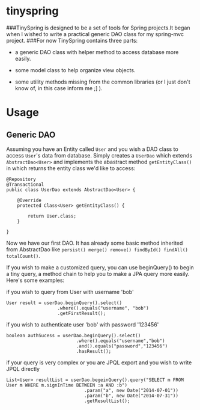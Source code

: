 tinyspring
==========
###TinySpring is designed to be a set of tools for Spring projects.It began when I wished to write a practical generic DAO class for my spring-mvc project.
###For now TinySpring contains three parts:

* a generic DAO class with helper method to access database more easily.

* some model class to help organize view objects.

* some utility methods missing from the common libraries (or I just don't know of, in this case inform me ;] ).


# Usage

## Generic DAO

Assuming you have an Entity called `User` and you wish a DAO class to access `User`'s data from database.
Simply creates a `UserDao` which extends `AbstractDao<User>` and implements the abastract method `getEntityClass()` in which returns the entity class we'd like to access:

    @Repository
    @Transactional
    public class UserDao extends AbstractDao<User> {
    
    	@Override
    	protected Class<User> getEntityClass() {
    
    		return User.class;
    	}
    
    }
    
Now we have our first DAO. It has already some basic method inherited from AbstractDao like `persist() merge() remove()
findById() findAll() totalCount()`.

If you wish to make a customized query, you can use beginQuery() to begin a tiny query, a method chain to help you
to make a JPA query more easily. 
Here's some examples:

if you wish to query from User with username 'bob'

    User result = userDao.beginQuery().select()
                       .where().equals("username", "bob")
                       .getFirstResult();

if you wish to authenticate user 'bob' with password '123456'

    boolean authSucess = userDao.beginQuery().select()
                              .where().equals("username","bob")
                              .and().equals("password","123456")
                              .hasResult();
                              
if your query is very complex or you are JPQL export and you wish to write JPQL directly

    List<User> resultList = userDao.begeinQuery().query("SELECT m FROM User m WHERE m.signInTime BETWEEN :a AND :b")
                                 .param("a", new Date("2014-07-01"))
                                 .param("b", new Date("2014-07-31"))
                                 .getResultList();
                                 
                                 
                                 


